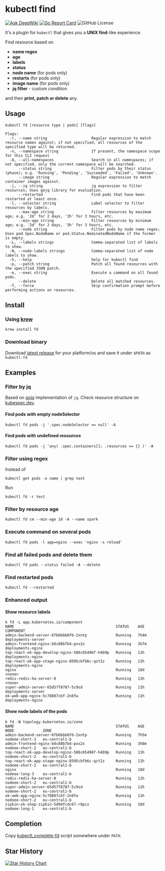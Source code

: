 # kubectl find

[![Ask DeepWiki](https://deepwiki.com/badge.svg)](https://deepwiki.com/alikhil/kubectl-find)
[![Go Report Card](https://goreportcard.com/badge/github.com/alikhil/kubectl-find)](https://goreportcard.com/report/github.com/alikhil/kubectl-find)
![GitHub License](https://img.shields.io/github/license/alikhil/kubectl-find)

It's a plugin for `kubectl` that gives you a **UNIX find**-like experience.

Find resource based on

- **name regex**
- **age**
- **labels**
- **status**
- **node name** (for pods only)
- **restarts** (for pods only)
- **image name** (for pods only)
- **jq filter** - custom condition

and then **print, patch or delete** any.

## Usage

```shell
kubectl fd [resource type | pods] [flags]

Flags:
  -r, --name string                    Regular expression to match resource names against; if not specified, all resources of the specified type will be returned.
  -n, --namespace string               If present, the namespace scope for this CLI request
  -A, --all-namespaces                 Search in all namespaces; if not specified, only the current namespace will be searched.
      --status string                  Filter pods by their status (phase); e.g. 'Running', 'Pending', 'Succeeded', 'Failed', 'Unknown'.
      --image string                   Regular expression to match container images against.
  -j, --jq string                      jq expression to filter resources; Uses gojq library for evaluation.
      --restarted                      Find pods that have been restarted at least once.
  -l, --selector string                Label selector to filter resources by labels.
      --max-age string                 Filter resources by maximum age; e.g. '2d' for 2 days, '3h' for 3 hours, etc.
      --min-age string                 Filter resources by minimum age; e.g. '2d' for 2 days, '3h' for 3 hours, etc.
      --node string                    Filter pods by node name regex; Uses pod.Spec.NodeName or pod.Status.NominatedNodeName if the former is empty.
  -L, --labels strings                 Comma-separated list of labels to show.
  -N, --node-labels strings            Comma-separated list of node labels to show.
  -h, --help                           help for kubectl find
  -p, --patch string                   Patch all found resources with the specified JSON patch.
  -e, --exec string                    Execute a command on all found pods.
      --delete                         Delete all matched resources.
  -f, --force                          Skip confirmation prompt before performing actions on resources.
```

## Install

### Using [krew](https://krew.sigs.k8s.io/)

```shell
krew install fd
```

### Download binary

Download [latest release](https://github.com/alikhil/kubectl-find/releases) for your platform/os and save it under `$PATH` as `kubectl-fd`

## Examples

### Filter by jq

Based on [gojq](https://github.com/itchyny/gojq) implementation of `jq`.
Check resource structure on [kubespec.dev](https://kubespec.dev/).

#### Find pods with empty nodeSelector

```shell
kubectl fd pods -j '.spec.nodeSelector == null' -A
```

#### Find pods with undefined resources

```shell
kubectl fd pods -j 'any( .spec.containers[]; .resources == {} )' -A
```

### Filter using regex

Instead of

```shell
kubectl get pods -o name | grep test
```

Run

```shell
kubectl fd -r test
```

### Filter by resource age

```shell
kubectl fd cm --min-age 1d -A --name spark
```

### Execute command on several pods

```shell
kubectl fd pods -l app=nginx --exec 'nginx -s reload'
```

### Find all failed pods and delete them

```shell
kubectl fd pods --status failed -A --delete
```

### Find restarted pods

```shell
kubectl fd --restarted
```

### Enhanced output

#### Show resource labels

```shell
k fd -L app.kubernetes.io/component
NAME                                              STATUS    AGE    COMPONENT
admin-backend-server-6fb6bbb8f6-2xntp             Running   7h4m   deployments-server
admin-frontend-nginx-b8c88b7b4-pxx2x              Running   3h7m   deployments-nginx
top-react-ok-app-develop-nginx-586c65496f-h4b9p   Running   11h    deployments-nginx
top-react-ok-app-stage-nginx-8595cbfb6c-qzt2z     Running   11h    deployments-nginx
nginx                                             Running   18d    <none>
redis-redis-ha-server-0                           Running   11h    <none>
super-admin-server-65d57f8787-5c9sd               Running   11h    deployments-server
ok-web-app-nginx-5c78887cbf-2n8fw                 Running   11h    deployments-nginx
```

#### Show node labels of the pods

```shell
k fd -N topology.kubernetes.io/zone
NAME                                              STATUS    AGE    NODE             ZONE
admin-backend-server-6fb6bbb8f6-2xntp             Running   7h5m   nodeee-short-2   eu-central1-b
admin-frontend-nginx-b8c88b7b4-pxx2x              Running   3h8m   nodeee-short-2   eu-central1-b
top-react-ok-app-develop-nginx-586c65496f-h4b9p   Running   11h    nodeee-short-2   eu-central1-b
top-react-ok-app-stage-nginx-8595cbfb6c-qzt2z     Running   11h    nodeee-short-2   eu-central1-b
nginx                                             Running   18d    nodeee-long-3    eu-central1-b
redis-redis-ha-server-0                           Running   11h    nodeee-short-2   eu-central1-b
super-admin-server-65d57f8787-5c9sd               Running   11h    nodeee-short-2   eu-central1-b
ok-web-app-nginx-5c78887cbf-2n8fw                 Running   11h    nodeee-short-2   eu-central1-b
zipkin-ok-shop-zipkin-5d94fcdc67-r8pcx            Running   10d    nodeee-long-1    eu-central1-b
```

## Completion

Copy [kubectl_complete-fd](https://github.com/alikhil/kubectl-find/blob/main/kubectl_complete-fd) script somewhere under `PATH`.

## Star History

<a href="https://www.star-history.com/#alikhil/kubectl-find&type=date&legend=bottom-right">
 <picture>
   <source media="(prefers-color-scheme: dark)" srcset="https://api.star-history.com/svg?repos=alikhil/kubectl-find&type=date&theme=dark&legend=bottom-right" />
   <source media="(prefers-color-scheme: light)" srcset="https://api.star-history.com/svg?repos=alikhil/kubectl-find&type=date&legend=bottom-right" />
   <img alt="Star History Chart" src="https://api.star-history.com/svg?repos=alikhil/kubectl-find&type=date&legend=bottom-right" />
 </picture>
</a>
